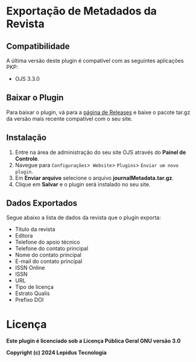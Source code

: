 # Exportação de Metadados da Revista

## Compatibilidade

A última versão deste plugin é compatível com as seguintes aplicações PKP:

* OJS 3.3.0

## Baixar o Plugin

Para baixar o plugin, vá para a [página de Releases](https://github.com/lepidus/journalMetadata/releases) e baixe o pacote tar.gz da versão mais recente compatível com o seu site.

## Instalação

1. Entre na área de administração do seu site OJS através do __Painel de Controle__.
2. Navegue para `Configurações`>` Website`> `Plugins`> `Enviar um novo plugin`.
3. Em __Enviar arquivo__ selecione o arquivo __journalMetadata.tar.gz__.
4. Clique em __Salvar__ e o plugin será instalado no seu site.

## Dados Exportados

Segue abaixo a lista de dados da revista que o plugin exporta:

- Título da revista
- Editora
- Telefone do apoio técnico
- Telefone do contato principal
- Nome do contato principal
- E-mail do contato principal
- ISSN Online
- ISSN
- URL
- Tipo de licença
- Estrato Qualis
- Prefixo DOI

# Licença
__Este plugin é licenciado sob a Licença Pública Geral GNU versão 3.0__

__Copyright (c) 2024 Lepidus Tecnologia__